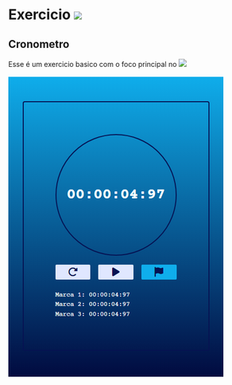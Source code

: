 <h1>Exercicio <img src="https://img.shields.io/badge/JavaScript-323330?style=for-the-badge&logo=javascript&logoColor=F7DF1E"</h1>
<h2>Cronometro</h2>
<p>Esse é um exercicio basico com o foco principal no <img src="https://img.shields.io/badge/JavaScript-323330?style=for-the-badge&logo=javascript&logoColor=F7DF1E" </p>
<br>
<br>
<img src="https://github.com/Jhow99/Cronometro/blob/master/Cronometro/imgCronometro.png?raw=true"/>

